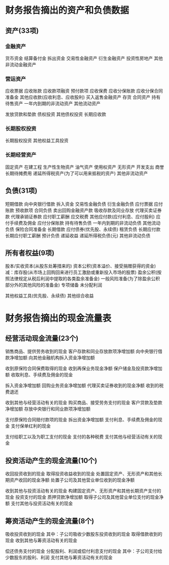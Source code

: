 
# 财务报告摘出的资产和负债数据
## 资产(33项)
### 金融资产
  货币资金
  结算备付金
  拆出资金
  交易性金融资产
  衍生金融资产
  投资性房地产
  其他非流动金融资产

### 营运资产
  应收票据
  应收账款
  应收款项融资
  预付款项
  应收保费
  应收分保账款
  应收分保合同准备金
  其他应收款(应收利息、应收股利)
  买入返售金融资产
  存货
  合同资产
  持有待售资产
  一年内到期的非流动资产
  其他流动资产

  发放贷款和垫款
  债权投资
  其他债权投资
  长期应收款
### 长期股权投资
  长期股权投资
  其他权益工具投资
### 长期经营资产
  固定资产
  在建工程
  生产性生物资产
  油气资产
  使用权资产
  无形资产
  开发支出
  商誉
  长期待摊费用
  递延所得税资产(为了可以用来抵税的资产)
  其他非流动资产

## 负债(31项)
  短期借款
  向中央银行借款
  拆入资金
  交易性金融负债
  衍生金融负债
  应付票据
  应付账款
  预收款项
  合同负债
  卖出回购金融资产款
  吸收存款及同业存放
  代理买卖证券款
  代理承销证券款
  应付职工薪酬
  应交税费
  其他应付款(应付利息、应付股利)
  应付手续费及佣金
  应付分保账款
  持有待售负债
  一年内到期的非流动负债
  其他流动负债
  保险合同准备金
  长期借款
  应付债券(优先股、永续债)
  租赁负债
  长期应付款
  长期应付职工薪酬
  预计负债
  递延收益
  递延所得税负债(元)
  其他非流动负债

## 所有者权益(9项)
  股本/实收资本(从股东处筹措来的)
  资本公积(资本溢价、接受捐赠获得的资金)
  减：库存股(从市场上回购回来进行员工激励或重新投入市场的股票)
  盈余公积(按照法律规定从税后利润中提取的各类盈余准备金)
  一般风险准备(为了除盈余公积部分外的其他风险的准备金)
  专项储备
  未分配利润

  其他权益工具(优先股、永续债)
  其他综合收益


# 财务报告摘出的现金流量表
## 经营活动现金流量(23个)
  销售商品、提供劳务收到的现金
  客户存款和同业存放款项净增加额
  向中央银行借款净增加额
  向其他金融机构拆入资金净增加额

  收到原保险合同保费取得的现金
  收到再保业务现金净额
  保户储金及投资款净增加额
  收取利息、手续费及佣金的现金

  拆入资金净增加额
  回购业务资金净增加额
  代理买卖证券收到的现金净额
  收到的税费退还

  收到其他与经营活动有关的现金
  购买商品、接受劳务支付的现金
  客户贷款及垫款净增加额
  存放中央银行和同业款项净增加额

  支付原保险合同赔付款项的现金
  拆出资金净增加额
  支付利息、手续费及佣金的现金
  支付保单红利的现金

  支付给职工以及为职工支付的现金
  支付的各种税费
  支付其他与经营活动有关的现金

## 投资活动产生的现金流量(10个)
  收回投资收到的现金
  取得投资收益收到的现金
  处置固定资产、无形资产和其他长期资产收回的现金净额
  处置子公司及其他营业单位收到的现金净额

  收到其他与投资活动有关的现金
  构建固定资产、无形资产和其他长期资产支付的现金
  投资支付的现金
  质押贷款净增加额
  取得子公司及其他营业单位支付的现金净额
  支付其他与投资活动有关的现金

## 筹资活动产生的现金流量(8个)
  吸收投资收到的现金
  其中：子公司吸收少数股东投资收到的现金
  取得借款收到的现金
  收到其他与筹资活动有关的现金

  偿还债务支付的现金
  分配股利、利润或偿付利息支付的现金
  其中：子公司支付给少数股东的股利、利润
  支付其他与筹资活动有关的现金


